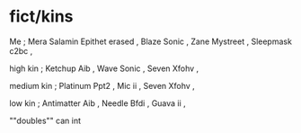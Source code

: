 # fict/kins
Me ; Mera Salamin Epithet erased ,  Blaze Sonic , Zane Mystreet , Sleepmask c2bc , 
<p>high kin ; Ketchup Aib , Wave Sonic , Seven Xfohv , 
<p>medium kin ; Platinum Ppt2 , Mic ii , Seven Xfohv , 
<p>low kin ; Antimatter Aib , Needle Bfdi , Guava ii , 
<p> 
<p> ""doubles"" can int

